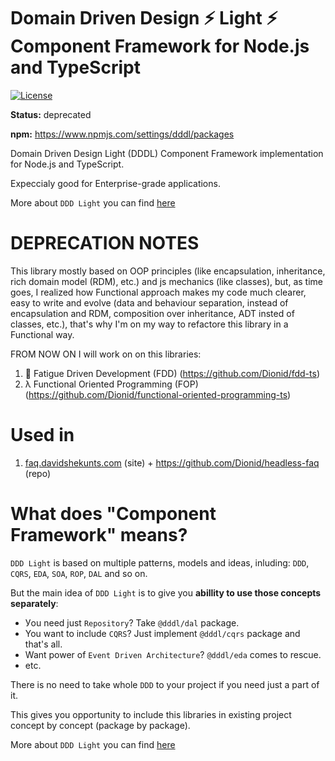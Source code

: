 # Domain Driven Design ⚡️ Light ⚡️ Component Framework for Node.js and TypeScript
[![License](https://img.shields.io/github/license/mashape/apistatus.svg?style=flat-square)](https://github.com/Dionid/dddl/blob/master/LICENSE.md)

**Status:** deprecated

**npm:** https://www.npmjs.com/settings/dddl/packages

Domain Driven Design Light (DDDL) Component Framework implementation for Node.js and TypeScript.

Expeccialy good for Enterprise-grade applications.

More about `DDD Light` you can find [here](https://new.davidshekunts.com/encyclopedia-domain-driven-design-light-what-is-it-and-why/)

# DEPRECATION NOTES

This library mostly based on OOP principles (like encapsulation, inheritance, rich domain model (RDM), etc.) and js mechanics (like classes), but, as time goes, I realized how Functional approach makes my code much clearer, easy to write and evolve (data and behaviour separation, instead of encapsulation and RDM, composition over inheritance, ADT insted of classes, etc.), that's why I'm on my way to refactore this library in a Functional way.

FROM NOW ON I will work on on this libraries:

1. 🛌 Fatigue Driven Development (FDD) (https://github.com/Dionid/fdd-ts)
2. λ Functional Oriented Programming (FOP) (https://github.com/Dionid/functional-oriented-programming-ts)

# Used in

1. [faq.davidshekunts.com](https://faq.davidshekunts.com) (site) + https://github.com/Dionid/headless-faq (repo) 


# What does "Component Framework" means?
`DDD Light` is based on multiple patterns, models and ideas, inluding: `DDD`, `CQRS`, `EDA`, `SOA`, `ROP`, `DAL` and so on.

But the main idea of `DDD Light` is to give you **abillity to use those concepts separately**:

- Уou need just `Repository`? Take `@dddl/dal` package.
- You want to include `CQRS`? Just implement `@dddl/cqrs` package and that's all.
- Want power of `Event Driven Architecture`? `@dddl/eda` comes to rescue.
- etc.

There is no need to take whole `DDD` to your project if you need just a part of it.

This gives you opportunity to include this libraries in existing project concept by concept (package by package).

More about `DDD Light` you can find [here](https://new.davidshekunts.com/encyclopedia-domain-driven-design-light-what-is-it-and-why/)
